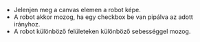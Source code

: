 - Jelenjen meg a canvas elemen a robot képe.
- A robot akkor mozog, ha egy checkbox be van pipálva az adott irányhoz.
- A robot különböző felületeken különböző sebességgel mozog.